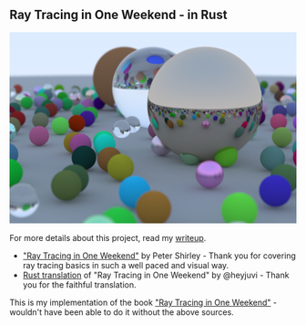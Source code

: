 ## Ray Tracing in One Weekend - in Rust

![final image of the ray tracer on a bunch of different material balls!](/final.png)

For more details about this project, read my [writeup](https://sitongpeng.com/sitong/Learnings-from-Ray-Tracing-in-One-Weekend-00b86583159e42b2bdaed74aebf88e20).

* ["Ray Tracing in One Weekend"](https://raytracing.github.io/books/RayTracingInOneWeekend.html) by Peter Shirley - Thank you for covering ray tracing basics in such a well paced and visual way.
* [Rust translation](https://heyjuvi.github.io/raytracinginrust/) of "Ray Tracing in One Weekend" by @heyjuvi - Thank you for the faithful translation.

This is my implementation of the book ["Ray Tracing in One Weekend"](https://raytracing.github.io/books/RayTracingInOneWeekend.html) - wouldn't have been able to do it without the above sources.
